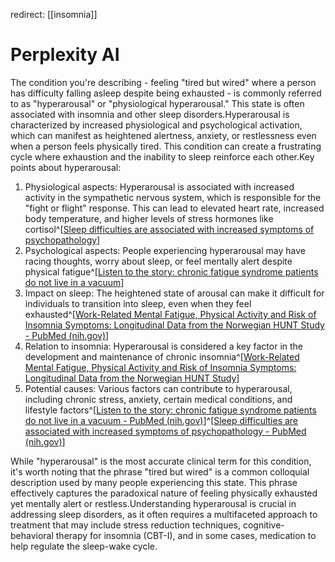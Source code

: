 redirect: [[insomnia]]

# Perplexity AI
The condition you're describing - feeling "tired but wired" where a person has difficulty falling asleep despite being exhausted - is commonly referred to as "hyperarousal" or "physiological hyperarousal." This state is often associated with insomnia and other sleep disorders.Hyperarousal is characterized by increased physiological and psychological activation, which can manifest as heightened alertness, anxiety, or restlessness even when a person feels physically tired. This condition can create a frustrating cycle where exhaustion and the inability to sleep reinforce each other.Key points about hyperarousal:

1. Physiological aspects: Hyperarousal is associated with increased activity in the sympathetic nervous system, which is responsible for the "fight or flight" response. This can lead to elevated heart rate, increased body temperature, and higher levels of stress hormones like cortisol^[[Sleep difficulties are associated with increased symptoms of psychopathology](https://pubmed.ncbi.nlm.nih.gov/24496489/)]
2. Psychological aspects: People experiencing hyperarousal may have racing thoughts, worry about sleep, or feel mentally alert despite physical fatigue^[[Listen to the story: chronic fatigue syndrome patients do not live in a vacuum](https://pubmed.ncbi.nlm.nih.gov/21212717/)]
3. Impact on sleep: The heightened state of arousal can make it difficult for individuals to transition into sleep, even when they feel exhausted^[[Work-Related Mental Fatigue, Physical Activity and Risk of Insomnia Symptoms: Longitudinal Data from the Norwegian HUNT Study - PubMed (nih.gov)](https://pubmed.ncbi.nlm.nih.gov/31307230/)]
4. Relation to insomnia: Hyperarousal is considered a key factor in the development and maintenance of chronic insomnia^[[Work-Related Mental Fatigue, Physical Activity and Risk of Insomnia Symptoms: Longitudinal Data from the Norwegian HUNT Study](https://pubmed.ncbi.nlm.nih.gov/31307230/)]
5. Potential causes: Various factors can contribute to hyperarousal, including chronic stress, anxiety, certain medical conditions, and lifestyle factors^[[Listen to the story: chronic fatigue syndrome patients do not live in a vacuum - PubMed (nih.gov)](https://pubmed.ncbi.nlm.nih.gov/21212717/)]^[[Sleep difficulties are associated with increased symptoms of psychopathology - PubMed (nih.gov)](https://pubmed.ncbi.nlm.nih.gov/24496489/)]

While "hyperarousal" is the most accurate clinical term for this condition, it's worth noting that the phrase "tired but wired" is a common colloquial description used by many people experiencing this state. This phrase effectively captures the paradoxical nature of feeling physically exhausted yet mentally alert or restless.Understanding hyperarousal is crucial in addressing sleep disorders, as it often requires a multifaceted approach to treatment that may include stress reduction techniques, cognitive-behavioral therapy for insomnia (CBT-I), and in some cases, medication to help regulate the sleep-wake cycle.